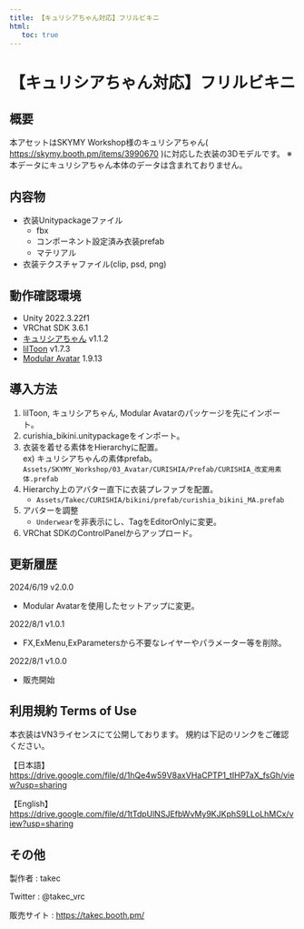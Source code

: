 ```yaml
---
title: 【キュリシアちゃん対応】フリルビキニ
html:
   toc: true
---
```


# 【キュリシアちゃん対応】フリルビキニ

## 概要
本アセットはSKYMY Workshop様のキュリシアちゃん( https://skymy.booth.pm/items/3990670 )に対応した衣装の3Dモデルです。
※本データにキュリシアちゃん本体のデータは含まれておりません。

## 内容物
* 衣装Unitypackageファイル
  * fbx
  * コンポーネント設定済み衣装prefab
  * マテリアル
* 衣装テクスチャファイル(clip, psd, png)

## 動作確認環境
* Unity 2022.3.22f1
* VRChat SDK 3.6.1
* [キュリシアちゃん](https://skymy.booth.pm/items/3990670) v1.1.2
* [lilToon](https://lilxyzw.github.io/lilToon/#/) v1.7.3
* [Modular Avatar](https://modular-avatar.nadena.dev/ja/) 1.9.13

## 導入方法
1. lilToon, キュリシアちゃん, Modular Avatarのパッケージを先にインポート。
2. curishia_bikini.unitypackageをインポート。
3. 衣装を着せる素体をHierarchyに配置。<br>
   ex) キュリシアちゃんの素体prefab。<br>
   `Assets/SKYMY_Workshop/03_Avatar/CURISHIA/Prefab/CURISHIA_改変用素体.prefab`
4. Hierarchy上のアバター直下に衣装プレファブを配置。
   * `Assets/Takec/CURISHIA/bikini/prefab/curishia_bikini_MA.prefab`
5. アバターを調整
   * `Underwear`を非表示にし、TagをEditorOnlyに変更。
6. VRChat SDKのControlPanelからアップロード。

## 更新履歴
2024/6/19 v2.0.0
* Modular Avatarを使用したセットアップに変更。

2022/8/1 v1.0.1
* FX,ExMenu,ExParametersから不要なレイヤーやパラメーター等を削除。

2022/8/1 v1.0.0
* 販売開始

## 利用規約 Terms of Use
本衣装はVN3ライセンスにて公開しております。
規約は下記のリンクをご確認ください。

【日本語】<br>
https://drive.google.com/file/d/1hQe4w59V8axVHaCPTP1_tIHP7aX_fsGh/view?usp=sharing

【English】<br>
https://drive.google.com/file/d/1tTdpUlNSJEfbWvMy9KJKphS9LLoLhMCx/view?usp=sharing


## その他
製作者
: takec

Twitter
: @takec_vrc

販売サイト
: https://takec.booth.pm/
